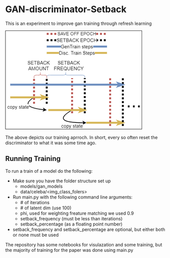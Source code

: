 # GAN-discriminator-Setback
This is an experiment to improve gan training through refresh learning

![alt text](https://github.com/stevenjohnlarsen/GAN-discriminator-refresh-learning/blob/main/algorithm_white.png)

The above depicts our training aprroch.
In short, every so often reset the discriminator to what it was some time ago.

## Running Training
To run a train of a model do the following:
* Make sure you have the folder structure set up
  * models/gan_models
  * data/celeba/<img_class_folers>
* Run main.py with the following command line arguments:
  * \# of iterations
  * \# of latent dim (use 100)
  * phi, used for weighting freature matching we used 0.9
  * setback_frequency (must be less than iterations)
  * setback_percentage (as a floating point number)
* setback_frequency and setback_percentage are optional, but either both or none must be used

The repository has some notebooks for visulazation and some training, but the majority of training for the paper was done using main.py
